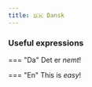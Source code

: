 ```yaml
---
title: 🇩🇰 Dansk
---
```


### Useful expressions

=== "Da"
    Det er *nemt*!

=== "En"
    This is *easy*! 

